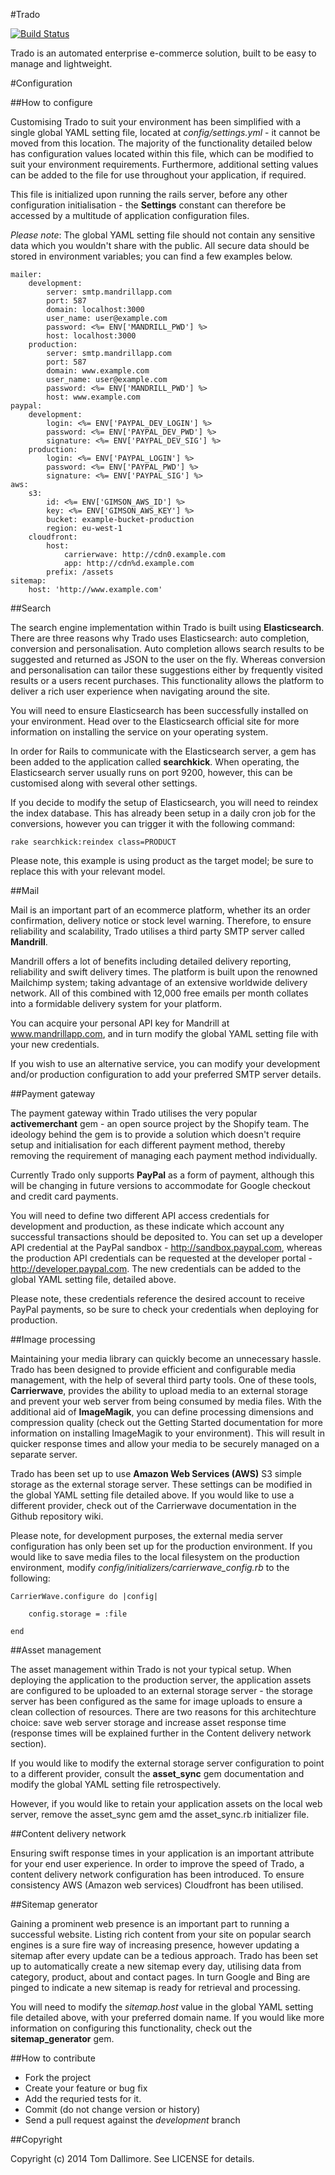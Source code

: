 #Trado

[![Build Status](https://magnum.travis-ci.com/Jellyfishboy/trado.png?token=QokxWaDSkksHTjy7pT4N&branch=master)](https://magnum.travis-ci.com/Jellyfishboy/trado)

Trado is an automated enterprise e-commerce solution, built to be easy to manage and lightweight.

#Configuration

##How to configure

Customising Trado to suit your environment has been simplified with a single global YAML setting file, located at *config/settings.yml* - it cannot be moved from this location. The majority of the functionality detailed below has configuration values located within this file, which can be modified to suit your environment requirements. Furthermore, additional setting values can be added to the file for use throughout your application, if required. 

This file is initialized upon running the rails server, before any other configuration initialisation - the **Settings** constant can therefore be accessed by a multitude of application configuration files.

*Please note*: The global YAML setting file should not contain any sensitive data which you wouldn't share with the public. All secure data should be stored in environment variables; you can find a few examples below.



    mailer:
        development:
            server: smtp.mandrillapp.com
            port: 587
            domain: localhost:3000
            user_name: user@example.com
            password: <%= ENV['MANDRILL_PWD'] %>
            host: localhost:3000
        production:
            server: smtp.mandrillapp.com
            port: 587
            domain: www.example.com
            user_name: user@example.com
            password: <%= ENV['MANDRILL_PWD'] %>
            host: www.example.com
    paypal:
        development:
            login: <%= ENV['PAYPAL_DEV_LOGIN'] %>
            password: <%= ENV['PAYPAL_DEV_PWD'] %>
            signature: <%= ENV['PAYPAL_DEV_SIG'] %>
        production:
            login: <%= ENV['PAYPAL_LOGIN'] %>
            password: <%= ENV['PAYPAL_PWD'] %>
            signature: <%= ENV['PAYPAL_SIG'] %>
    aws:
        s3:
            id: <%= ENV['GIMSON_AWS_ID'] %>
            key: <%= ENV['GIMSON_AWS_KEY'] %>
            bucket: example-bucket-production
            region: eu-west-1
        cloudfront:
            host:
                carrierwave: http://cdn0.example.com
                app: http://cdn%d.example.com
            prefix: /assets
    sitemap:
        host: 'http://www.example.com'

##Search

The search engine implementation within Trado is built using **Elasticsearch**. There are three reasons why Trado uses Elasticsearch: auto completion, conversion and personalisation. Auto completion allows search results to be suggested and returned as JSON to the user on the fly. Whereas conversion and personalisation can tailor these suggestions either by frequently visited results or a users recent purchases. This functionality allows the platform to deliver a rich user experience when navigating around the site.

You will need to ensure Elasticsearch has been successfully installed on your environment. Head over to the Elasticsearch official site for more information on installing the service on your operating system.

In order for Rails to communicate with the Elasticsearch server, a gem has been added to the application called **searchkick**. When operating, the Elasticsearch server usually runs on port 9200, however, this can be customised along with several other settings.

If you decide to modify the setup of Elasticsearch, you will need to reindex the index database. This has already been setup in a daily cron job for the conversions, however you can trigger it with the following command:

    rake searchkick:reindex class=PRODUCT

Please note, this example is using product as the target model; be sure to replace this with your relevant model.

##Mail

Mail is an important part of an ecommerce platform, whether its an order confirmation, delivery notice or stock level warning. Therefore, to ensure reliability and scalability, Trado utilises a third party SMTP server called **Mandrill**.

Mandrill offers a lot of benefits including detailed delivery reporting, reliability and swift delivery times. The platform is built upon the renowned Mailchimp system; taking advantage of an extensive worldwide delivery network. All of this combined with 12,000 free emails per month collates into a formidable delivery system for your platform.

You can acquire your personal API key for Mandrill at www.mandrillapp.com, and in turn modify the global YAML setting file with your new credentials.

If you wish to use an alternative service, you can modify your development and/or production configuration to add your preferred SMTP server details.

##Payment gateway

The payment gateway within Trado utilises the very popular **activemerchant** gem - an open source project by the Shopify team. The ideology behind the gem is to provide a solution which doesn't require setup and initialisation for each different payment method, thereby removing the requirement of managing each payment method individually.

Currently Trado only supports **PayPal** as a form of payment, although this will be changing in future versions to accommodate for Google checkout and credit card payments.

You will need to define two different API access credentials for development and production, as these indicate which account any successful transactions should be deposited to. You can set up a developer API credential at the PayPal sandbox - http://sandbox.paypal.com, whereas the production API credentials can be requested at the developer portal - http://developer.paypal.com. The new credentials can be added to the global YAML setting file, detailed above.

Please note, these credentials reference the desired account to receive PayPal payments, so be sure to check your credentials when deploying for production.

##Image processing

Maintaining your media library can quickly become an unnecessary hassle. Trado has been designed to provide efficient and configurable media management, with the help of several third party tools. One of these tools, **Carrierwave**, provides the ability to upload media to an external storage and prevent your web server from being consumed by media files. With the additional aid of **ImageMagik**, you can define processing dimensions and compression quality (check out the Getting Started documentation for more information on installing ImageMagik to your environment). This will result in quicker response times and allow your media to be securely managed on a separate server.

Trado has been set up to use **Amazon Web Services (AWS)** S3 simple storage as the external storage server. These settings can be modified in the global YAML setting file detailed above. If you would like to use a different provider, check out of the Carrierwave documentation in the Github repository wiki. 

Please note, for development purposes, the external media server configuration has only been set up for the production environment. If you would like to save media files to the local filesystem on the production environment, modify *config/initializers/carrierwave_config.rb* to the following:

    CarrierWave.configure do |config|
    	
    	config.storage = :file
    
    end

##Asset management

The asset management within Trado is not your typical setup. When deploying the application to the production server, the application assets are configured to be uploaded to an external storage server - the storage server has been configured as the same for image uploads to ensure a clean collection of resources. There are two reasons for this architechture choice: save web server storage and increase asset response time (response times will be explained further in the Content delivery network section).

If you would like to modify the external storage server configuration to point to a different provider, consult the **asset_sync** gem documentation and modify the global YAML setting file retrospectively.

However, if you would like to retain your application assets on the local web server, remove the asset_sync gem amd the asset_sync.rb initializer file.


##Content delivery network


Ensuring swift response times in your application is an important attribute for your end user experience. In order to improve the speed of Trado, a content delivery network configuration has been introduced. To ensure consistency AWS (Amazon web services) Cloudfront has been utilised.

##Sitemap generator

Gaining a prominent web presence is an important part to running a successful website. Listing rich content from your site on popular search engines is a sure fire way of increasing presence, however updating a sitemap after every update can be a tedious approach. Trado has been set up to automatically create a new sitemap every day, utilising data from category, product, about and contact pages. In turn Google and Bing are pinged to indicate a new sitemap is ready for retrieval and processing.

You will need to modify the *sitemap.host* value in the global YAML setting file detailed above, with your preferred domain name. If you would like more information on configuring this functionality, check out the **sitemap_generator** gem.


##How to contribute

* Fork the project
* Create your feature or bug fix
* Add the requried tests for it.
* Commit (do not change version or history)
* Send a pull request against the *development* branch

##Copyright

Copyright (c) 2014 Tom Dallimore. See LICENSE for details.
